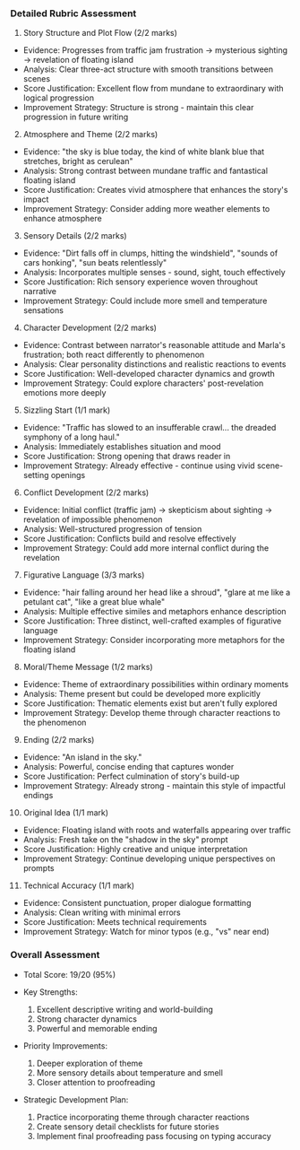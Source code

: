### Detailed Rubric Assessment

1. Story Structure and Plot Flow (2/2 marks)

- Evidence: Progresses from traffic jam frustration → mysterious sighting → revelation of floating island
- Analysis: Clear three-act structure with smooth transitions between scenes
- Score Justification: Excellent flow from mundane to extraordinary with logical progression
- Improvement Strategy: Structure is strong - maintain this clear progression in future writing

2. Atmosphere and Theme (2/2 marks)

- Evidence: "the sky is blue today, the kind of white blank blue that stretches, bright as cerulean"
- Analysis: Strong contrast between mundane traffic and fantastical floating island
- Score Justification: Creates vivid atmosphere that enhances the story's impact
- Improvement Strategy: Consider adding more weather elements to enhance atmosphere

3. Sensory Details (2/2 marks)

- Evidence: "Dirt falls off in clumps, hitting the windshield", "sounds of cars honking", "sun beats relentlessly"
- Analysis: Incorporates multiple senses - sound, sight, touch effectively
- Score Justification: Rich sensory experience woven throughout narrative
- Improvement Strategy: Could include more smell and temperature sensations

4. Character Development (2/2 marks)

- Evidence: Contrast between narrator's reasonable attitude and Marla's frustration; both react differently to phenomenon
- Analysis: Clear personality distinctions and realistic reactions to events
- Score Justification: Well-developed character dynamics and growth
- Improvement Strategy: Could explore characters' post-revelation emotions more deeply

5. Sizzling Start (1/1 mark)

- Evidence: "Traffic has slowed to an insufferable crawl... the dreaded symphony of a long haul."
- Analysis: Immediately establishes situation and mood
- Score Justification: Strong opening that draws reader in
- Improvement Strategy: Already effective - continue using vivid scene-setting openings

6. Conflict Development (2/2 marks)

- Evidence: Initial conflict (traffic jam) → skepticism about sighting → revelation of impossible phenomenon
- Analysis: Well-structured progression of tension
- Score Justification: Conflicts build and resolve effectively
- Improvement Strategy: Could add more internal conflict during the revelation

7. Figurative Language (3/3 marks)

- Evidence: "hair falling around her head like a shroud", "glare at me like a petulant cat", "like a great blue whale"
- Analysis: Multiple effective similes and metaphors enhance description
- Score Justification: Three distinct, well-crafted examples of figurative language
- Improvement Strategy: Consider incorporating more metaphors for the floating island

8. Moral/Theme Message (1/2 marks)

- Evidence: Theme of extraordinary possibilities within ordinary moments
- Analysis: Theme present but could be developed more explicitly
- Score Justification: Thematic elements exist but aren't fully explored
- Improvement Strategy: Develop theme through character reactions to the phenomenon

9. Ending (2/2 marks)

- Evidence: "An island in the sky."
- Analysis: Powerful, concise ending that captures wonder
- Score Justification: Perfect culmination of story's build-up
- Improvement Strategy: Already strong - maintain this style of impactful endings

10. Original Idea (1/1 mark)

- Evidence: Floating island with roots and waterfalls appearing over traffic
- Analysis: Fresh take on the "shadow in the sky" prompt
- Score Justification: Highly creative and unique interpretation
- Improvement Strategy: Continue developing unique perspectives on prompts

11. Technical Accuracy (1/1 mark)

- Evidence: Consistent punctuation, proper dialogue formatting
- Analysis: Clean writing with minimal errors
- Score Justification: Meets technical requirements
- Improvement Strategy: Watch for minor typos (e.g., "vs" near end)

### Overall Assessment

- Total Score: 19/20 (95%)
- Key Strengths:

  1. Excellent descriptive writing and world-building
  2. Strong character dynamics
  3. Powerful and memorable ending

- Priority Improvements:

  1. Deeper exploration of theme
  2. More sensory details about temperature and smell
  3. Closer attention to proofreading

- Strategic Development Plan:
  1. Practice incorporating theme through character reactions
  2. Create sensory detail checklists for future stories
  3. Implement final proofreading pass focusing on typing accuracy
